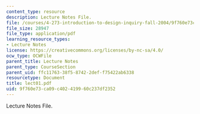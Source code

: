 ```yaml
---
content_type: resource
description: Lecture Notes File.
file: /courses/4-273-introduction-to-design-inquiry-fall-2004/9f760e73ca09c402419960c237df2352_lect01.pdf
file_size: 28947
file_type: application/pdf
learning_resource_types:
- Lecture Notes
license: https://creativecommons.org/licenses/by-nc-sa/4.0/
ocw_type: OCWFile
parent_title: Lecture Notes
parent_type: CourseSection
parent_uid: ffc11763-38f5-8742-2def-f75422ab6338
resourcetype: Document
title: lect01.pdf
uid: 9f760e73-ca09-c402-4199-60c237df2352
---
```

Lecture Notes File.
